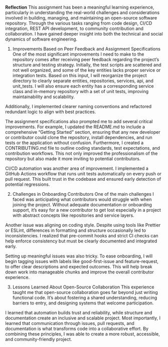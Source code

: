 **Reflection**
This assignment has been a meaningful learning experience, particularly in understanding the real-world challenges and considerations involved in building, managing, and maintaining an open-source software repository. Through the various tasks ranging from code design, CI/CD integration, REST API development, to community contribution and collaboration. I have gained deeper insight into both the technical and social dynamics of software engineering.

1. Improvements Based on Peer Feedback and Assignment Specifications
One of the most significant improvements I need to make to the repository comes after receiving peer feedback regarding the project’s structure and testing strategy. Initially, the test scripts are scattered and not well organized, and some of the key entities lacks proper service or integration tests. Based on this input, I will reorganize the project directory to clearly separate entities, repositories, services, api, and unit_tests. I will also ensure each entity has a corresponding service class and in-memory repository with a set of unit tests, improving maintainability and scalability.

Additionally, I implemented clearer naming conventions and refactored redundant logic to align with best practices. 

The assignment specifications also prompted me to add several critical improvements. For example, I updated the README.md to include a comprehensive “Getting Started” section, ensuring that any new developer or contributor could clone the repository, install dependencies, and run tests or the application without confusion. Furthermore, I created a CONTRIBUTING.md file to outline coding standards, test expectations, and contribution workflows. This not only improved the professionalism of the repository but also made it more inviting to potential contributors.

CI/CD automation was another area of improvement. I implemented a GitHub Actions workflow that runs unit tests automatically on every push or pull request. This built trust in the codebase and ensured early detection of potential regressions.

2. Challenges in Onboarding Contributors
One of the main challenges I faced was anticipating what contributors would struggle with when joining the project. Without adequate documentation or onboarding support, it’s easy for a new contributor to get lost especially in a project with abstract concepts like repositories and service layers.

Another issue was aligning on coding style. Despite using tools like Prettier or ESLint, differences in formatting and structure occasionally led to inconsistencies. I realized that pre-commit hooks and strict CI checks can help enforce consistency but must be clearly documented and integrated early.

Setting up meaningful issues was also tricky. To ease onboarding, I will begin tagging issues with labels like good-first-issue and feature-request, to offer clear descriptions and expected outcomes. This will help break down work into manageable chunks and improve the overall contributor experience.

3. Lessons Learned About Open-Source Collaboration
This experience taught me that open-source collaboration goes far beyond just writing functional code. It’s about fostering a shared understanding, reducing barriers to entry, and designing systems that welcome participation.

I learned that automation builds trust and reliability, while structure and documentation create an inclusive and scalable project. Most importantly, I learned that communication through issues, pull requests, and documentation is what transforms code into a collaborative effort. By combining these principles, I was able to create a more robust, accessible, and community-friendly project.